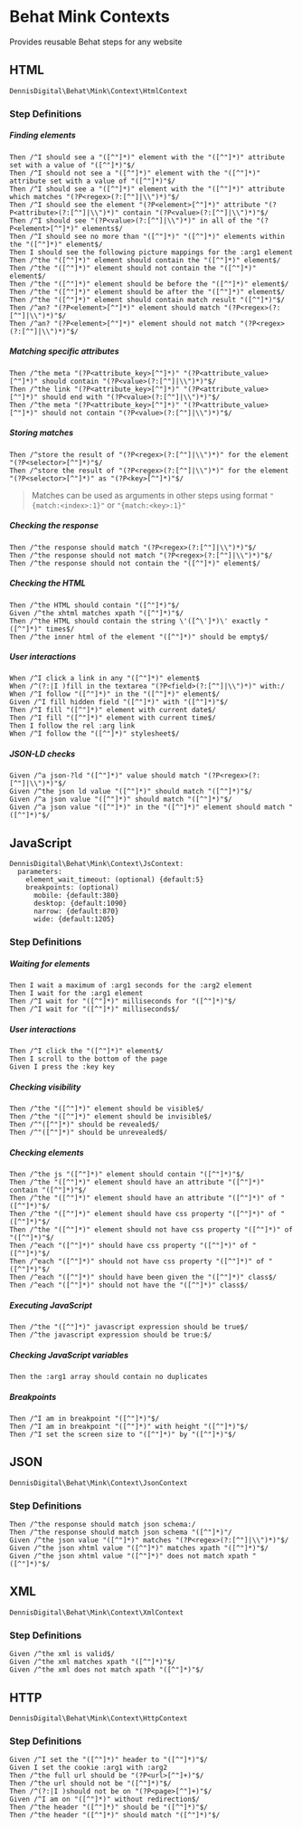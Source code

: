 # Behat Mink Contexts
Provides reusable Behat steps for any website

## HTML
```
DennisDigital\Behat\Mink\Context\HtmlContext
```
### Step Definitions

##### Finding elements
```gherkin
Then /^I should see a "([^"]*)" element with the "([^"]*)" attribute set with a value of "([^"]*)"$/
Then /^I should not see a "([^"]*)" element with the "([^"]*)" attribute set with a value of "([^"]*)"$/
Then /^I should see a "([^"]*)" element with the "([^"]*)" attribute which matches "(?P<regex>(?:[^"]|\\")*)"$/
Then /^I should see the element "(?P<element>[^"]*)" attribute "(?P<attribute>(?:[^"]|\\")*)" contain "(?P<value>(?:[^"]|\\")*)"$/
Then /^I should see "(?P<value>(?:[^"]|\\")*)" in all of the "(?P<element>[^"]*)" elements$/
Then /^I should see no more than "([^"]*)" "([^"]*)" elements within the "([^"]*)" element$/
Then I should see the following picture mappings for the :arg1 element
Then /^the "([^"]*)" element should contain the "([^"]*)" element$/
Then /^the "([^"]*)" element should not contain the "([^"]*)" element$/
Then /^the "([^"]*)" element should be before the "([^"]*)" element$/
Then /^the "([^"]*)" element should be after the "([^"]*)" element$/
Then /^the "([^"]*)" element should contain match result "([^"]*)"$/
Then /^an? "(?P<element>[^"]*)" element should match "(?P<regex>(?:[^"]|\\")*)"$/
Then /^an? "(?P<element>[^"]*)" element should not match "(?P<regex>(?:[^"]|\\")*)"$/
```

##### Matching specific attributes
```gherkin
Then /^the meta "(?P<attribute_key>[^"]*)" "(?P<attribute_value>[^"]*)" should contain "(?P<value>(?:[^"]|\\")*)"$/
Then /^the link "(?P<attribute_key>[^"]*)" "(?P<attribute_value>[^"]*)" should end with "(?P<value>(?:[^"]|\\")*)"$/
Then /^the meta "(?P<attribute_key>[^"]*)" "(?P<attribute_value>[^"]*)" should not contain "(?P<value>(?:[^"]|\\")*)"$/
```

##### Storing matches
```gherkin
Then /^store the result of "(?P<regex>(?:[^"]|\\")*)" for the element "(?P<selector>[^"]*)"$/
Then /^store the result of "(?P<regex>(?:[^"]|\\")*)" for the element "(?P<selector>[^"]*)" as "(?P<key>[^"]*)"$/
```
> Matches can be used as arguments in other steps using format `"{match:<index>:1}"` or `"{match:<key>:1}"`

##### Checking the response
```gherkin
Then /^the response should match "(?P<regex>(?:[^"]|\\")*)"$/
Then /^the response should not match "(?P<regex>(?:[^"]|\\")*)"$/
Then /^the response should not contain the "([^"]*)" element$/
```

##### Checking the HTML
```gherkin
Then /^the HTML should contain "([^"]*)"$/
Given /^the xhtml matches xpath "([^"]*)"$/
Then /^the HTML should contain the string \'([^\']*)\' exactly "([^"]*)" times$/
Then /^the inner html of the element "([^"]*)" should be empty$/
```

##### User interactions
```gherkin
When /^I click a link in any "([^"]*)" element$
When /^(?:|I )fill in the textarea "(?P<field>(?:[^"]|\\")*)" with:/
When /^I follow "([^"]*)" in the "([^"]*)" element$/
Given /^I fill hidden field "([^"]*)" with "([^"]*)"$/
Then /^I fill "([^"]*)" element with current date$/
Then /^I fill "([^"]*)" element with current time$/
Then I follow the rel :arg link
When /^I follow the "([^"]*)" stylesheet$/
```

##### JSON-LD checks
```gherkin
Given /^a json-?ld "([^"]*)" value should match "(?P<regex>(?:[^"]|\\")*)"$/
Given /^the json ld value "([^"]*)" should match "([^"]*)"$/
Given /^a json value "([^"]*)" should match "([^"]*)"$/
Given /^a json value "([^"]*)" in the "([^"]*)" element should match "([^"]*)"$/
```

## JavaScript
```
DennisDigital\Behat\Mink\Context\JsContext:
  parameters:
    element_wait_timeout: (optional) {default:5}
    breakpoints: (optional)
      mobile: {default:380}
      desktop: {default:1090}
      narrow: {default:870}
      wide: {default:1205}
```

### Step Definitions

##### Waiting for elements
```gherkin
Then I wait a maximum of :arg1 seconds for the :arg2 element
Then I wait for the :arg1 element
Then /^I wait for "([^"]*)" milliseconds for "([^"]*)"$/
Then /^I wait for "([^"]*)" milliseconds$/
```

##### User interactions
```gherkin
Then /^I click the "([^"]*)" element$/
Then I scroll to the bottom of the page
Given I press the :key key
```

##### Checking visibility
```gherkin
Then /^the "([^"]*)" element should be visible$/
Then /^the "([^"]*)" element should be invisible$/
Then /^"([^"]*)" should be revealed$/
Then /^"([^"]*)" should be unrevealed$/
```

##### Checking elements
```gherkin
Then /^the js "([^"]*)" element should contain "([^"]*)"$/
Then /^the "([^"]*)" element should have an attribute "([^"]*)" contain "([^"]*)"$/
Then /^the "([^"]*)" element should have an attribute "([^"]*)" of "([^"]*)"$/
Then /^the "([^"]*)" element should have css property "([^"]*)" of "([^"]*)"$/
Then /^the "([^"]*)" element should not have css property "([^"]*)" of "([^"]*)"$/
Then /^each "([^"]*)" should have css property "([^"]*)" of "([^"]*)"$/
Then /^each "([^"]*)" should not have css property "([^"]*)" of "([^"]*)"$/
Then /^each "([^"]*)" should have been given the "([^"]*)" class$/
Then /^each "([^"]*)" should not have the "([^"]*)" class$/
```

##### Executing JavaScript
```gherkin
Then /^the "([^"]*)" javascript expression should be true$/
Then /^the javascript expression should be true:$/
```

##### Checking JavaScript variables
```gherkin
Then the :arg1 array should contain no duplicates
```

##### Breakpoints
```gherkin
Then /^I am in breakpoint "([^"]*)"$/
Then /^I am in breakpoint "([^"]*)" with height "([^"]*)"$/
Then /^I set the screen size to "([^"]*)" by "([^"]*)"$/
```

## JSON
```
DennisDigital\Behat\Mink\Context\JsonContext
```

### Step Definitions
```gherkin
Then /^the response should match json schema:/
Then /^the response should match json schema "([^"]*)"/
Given /^the json value "([^"]*)" matches "(?P<regex>(?:[^"]|\\")*)"$/
Given /^the json xhtml value "([^"]*)" matches xpath "([^"]*)"$/
Given /^the json xhtml value "([^"]*)" does not match xpath "([^"]*)"$/
```

## XML
```
DennisDigital\Behat\Mink\Context\XmlContext
```

### Step Definitions
```gherkin
Given /^the xml is valid$/
Given /^the xml matches xpath "([^"]*)"$/
Given /^the xml does not match xpath "([^"]*)"$/
```

## HTTP
```
DennisDigital\Behat\Mink\Context\HttpContext
```

### Step Definitions
```gherkin
Given /^I set the "([^"]*)" header to "([^"]*)"$/
Given I set the cookie :arg1 with :arg2
Then /^the full url should be "(?P<url>[^"]+)"$/
Then /^the url should not be "([^"]*)"$/
Then /^(?:|I )should not be on "(?P<page>[^"]+)"$/
Given /^I am on "([^"]*)" without redirection$/
Then /^the header "([^"]*)" should be "([^"]*)"$/
Then /^the header "([^"]*)" should match "([^"]*)"$/
```
